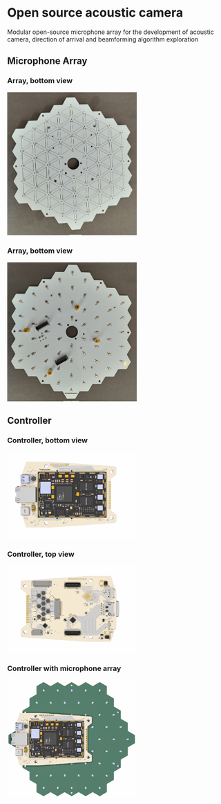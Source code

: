 # Open source acoustic camera
Modular open-source microphone array for the development of acoustic camera, direction of arrival and beamforming algorithm exploration

## Microphone Array
### Array, bottom view
<img src="docs/Front_RC2.jpeg" width="300" />

### Array, bottom view
<img src="docs/Back_RC2.jpeg" width="300" />


## Controller

### Controller, bottom view
<img src="docs/Ctrl_Zynq_back.png" width="300" />

### Controller, top view
<img src="docs/Ctrl_Zynq_front.png" width="300" />


### Controller with microphone array
<img src="docs/Ctrl_Zynq_assembly.png" width="300" />
